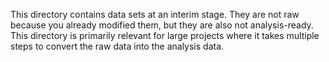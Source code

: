 This directory contains data sets at an interim stage. They are not raw because you already modified them, but they are also not analysis-ready. This directory is primarily relevant for large projects where it takes multiple steps to convert the raw data into the analysis data.
